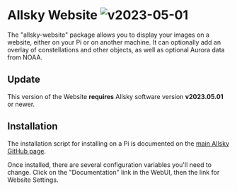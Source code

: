 # Allsky Website ![v2023-05-01](https://img.shields.io/badge/Version-2023.05.01+-green.svg) 
The "allsky-website" package allows you to display your images on a website, either on your Pi or on another machine. It can optionally add an overlay of constellations and other objects, as well as optional Aurora data from NOAA.

## Update
This version of the Website **requires** Allsky software version **v2023.05.01** or newer.


## Installation
The installation script for installing on a Pi is documented on the [main Allsky GitHub page](https://github.com/thomasjacquin/allsky).

Once installed, there are several configuration variables you'll need to change.  Click on the "Documentation" link in the WebUI, then the link for Website Settings.
